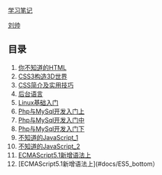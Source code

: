 [学习笔记]()

 [刘帅]()



## 目录
1. [你不知道的HTML](#docs/unknowHtml)
1. [CSS3构造3D世界](#docs/3d)      
1. [CSS简介及实用技巧](#docs/cssnote)      
1. [后台语言](#README)      
1. [Linux基础入门](#docs/Linux)
1. [Php与MySql开发入门上](#docs/php_up)
1. [Php与MySql开发入门中](#docs/php_middle)
1. [Php与MySql开发入门下](#docs/php_down)
1. [不知道的JavaScript_1](#docs/ES5_core)
1. [不知道的JavaScript_2](#docs/ES5_core1)
1. [ECMAScript5.1新增语法上](#docs/ES5_top)
1. [ECMAScript5.1新增语法上](#docs/ES5_bottom）






